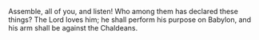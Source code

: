 Assemble, all of you, and listen! Who among them has declared these things? The Lord loves him; he shall perform his purpose on Babylon, and his arm shall be against the Chaldeans.
